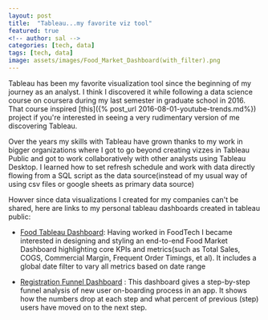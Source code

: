 ```yaml
---
layout: post
title:  "Tableau...my favorite viz tool"
featured: true
<!-- author: sal -->
categories: [tech, data]
tags: [tech, data]
image: assets/images/Food_Market_Dashboard(with_filter).png
---
```


Tableau has been my favorite visualization tool since the beginning of my journey as an analyst. I think I discovered it while following a data science course on coursera during my last semester in graduate school in 2016. That course inspired [this]({% post_url 2016-08-01-youtube-trends.md%}) project if you're interested in seeing a very rudimentary version of me discovering Tableau.

Over the years my skills with Tableau have grown thanks to my work in bigger organizations where I got to go beyond creating vizzes in Tableau Public and got to work collaboratively with other analysts using Tableau Desktop. I learned how to set refresh schedule and work with data directly flowing from a SQL script as the data source(instead of my usual way of using csv files or google sheets as primary data source)

Howver since data visualizations I created for my companies can't be shared, here are links to my personal tableau dashboards created in tableau public:

* [Food Tableau Dashboard](https://public.tableau.com/app/profile/stuti.chugh/viz/Food_Commerical_Dashboard/HFMarketDashboardwithfilter): Having worked in FoodTech I became interested in designing and styling an end-to-end Food Market Dashboard highlighting core KPIs and metrics(such as Total Sales, COGS, Commercial Margin, Frequent Order Timings, et al). It includes a global date filter to vary all metrics based on date range

* [Registration Funnel Dashboard](https://public.tableau.com/app/profile/stuti.chugh/viz/RegAnalysis/NewUserRegistrationFunnelDashboard) : This dashboard gives a step-by-step funnel analysis of new user on-boarding process in an app. It shows how the numbers drop at each step and what percent of previous (step) users have moved on to the next step.